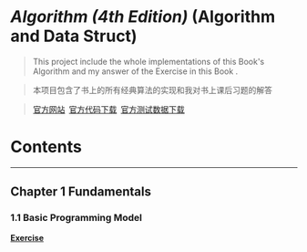 # *Algorithm (4th Edition)* (Algorithm and Data Struct)

> This project include the whole implementations of this Book's Algorithm and my answer of the Exercise in this Book .

> 本项目包含了书上的所有经典算法的实现和我对书上课后习题的解答

>[官方网站](http://algs4.cs.princeton.edu/home/)&ensp;[官方代码下载](http://algs4.cs.princeton.edu/code/algs4.jar)&ensp;[官方测试数据下载](http://algs4.cs.princeton.edu/code/algs4-data.zip)

# Contents
---

## Chapter 1 Fundamentals

### 1.1 Basic Programming Model

[**Exercise**](./tk/dcmmc/fundamentals/)


